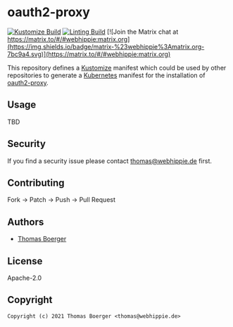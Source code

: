 # oauth2-proxy

[![Kustomize Build](https://github.com/kustomhippie/oauth2-proxy/workflows/build/badge.svg)](https://github.com/kustomhippie/oauth2-proxy/actions?query=workflow%3Abuild) [![Linting Build](https://github.com/kustomhippie/oauth2-proxy/workflows/linter/badge.svg)](https://github.com/kustomhippie/oauth2-proxy/actions?query=workflow%3Alinter) [![Join the Matrix chat at https://matrix.to/#/#webhippie:matrix.org](https://img.shields.io/badge/matrix-%23webhippie%3Amatrix.org-7bc9a4.svg)](https://matrix.to/#/#webhippie:matrix.org)

This repository defines a [Kustomize](https://kustomize.io/) manifest which could be used by other repositories to generate a [Kubernetes](https://kubernetes.io/) manifest for the installation of [oauth2-proxy](https://github.com/emberstack/oauth2-proxy).

## Usage

TBD

## Security

If you find a security issue please contact thomas@webhippie.de first.

## Contributing

Fork -> Patch -> Push -> Pull Request

## Authors

* [Thomas Boerger](https://github.com/tboerger)

## License

Apache-2.0

## Copyright

```
Copyright (c) 2021 Thomas Boerger <thomas@webhippie.de>
```
